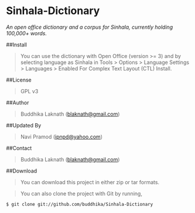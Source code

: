 # Sinhala-Dictionary
*An open office dictionary and a corpus for Sinhala, currently holding 100,000+ words.*

##Install
>You can use the dictionary with Open Office (version >= 3) and by selecting language as Sinhala in Tools > Options > Language Settings > Languages > Enabled For Complex Text Layout (CTL) 
Install.

##License
>GPL v3

##Author
>Buddhika Laknath (blaknath@gmail.com)

##Updated By
>Navi Pramod (ipnpd@yahoo.com)

##Contact
>Buddhika Laknath (blaknath@gmail.com)

##Download
>You can download this project in either zip or tar formats.

>You can also clone the project with Git by running,

```git
$ git clone git://github.com/buddhika/Sinhala-Dictionary
```
